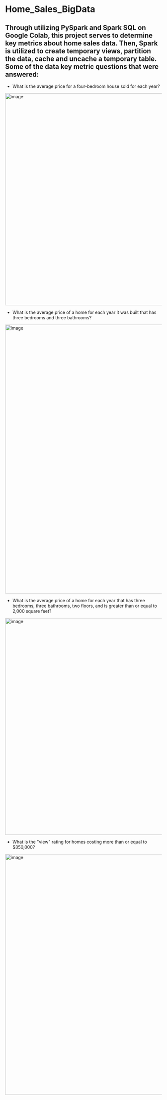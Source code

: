 # Home_Sales_BigData

## Through utilizing PySpark and Spark SQL on Google Colab, this project serves to determine key metrics about home sales data. Then, Spark is utilized to create temporary views, partition the data, cache and uncache a temporary table. Some of the data key metric questions that were answered:

- What is the average price for a four-bedroom house sold for each year? 

<img width="680" alt="image" src="https://user-images.githubusercontent.com/116314027/231315127-a96fcab1-01e8-4eca-bff4-701d73892775.png">


- What is the average price of a home for each year it was built that has three bedrooms and three bathrooms? 

<img width="862" alt="image" src="https://user-images.githubusercontent.com/116314027/231315235-399a5cf4-f519-469f-9a68-f6e7e505cfdd.png">


- What is the average price of a home for each year that has three bedrooms, three bathrooms, two floors, and is greater than or equal to 2,000 square feet? 

<img width="695" alt="image" src="https://user-images.githubusercontent.com/116314027/231315371-0369b689-ad88-4685-8b12-372010d722d9.png">

- What is the "view" rating for homes costing more than or equal to $350,000? 

<img width="772" alt="image" src="https://user-images.githubusercontent.com/116314027/231315570-f4014e52-5da0-4616-bfd8-f945c352959a.png">
